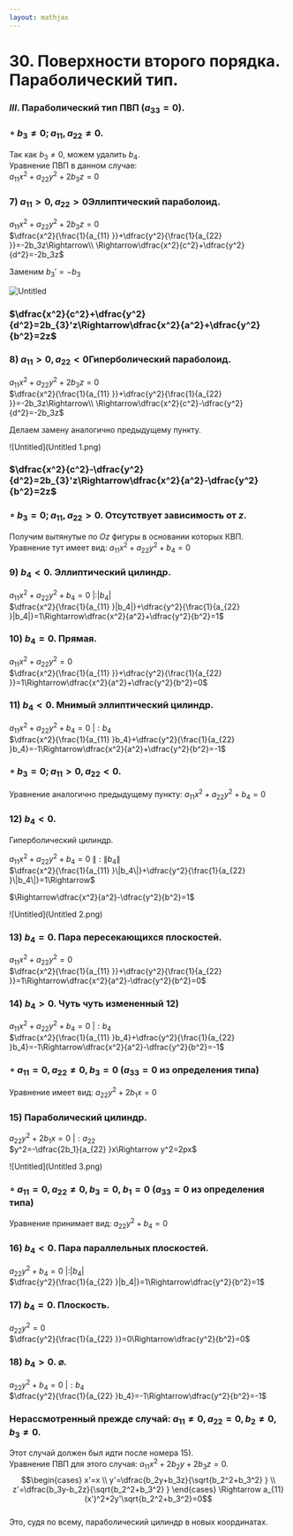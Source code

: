 ```yaml
---  
layout: mathjax  
---  
```

  
# 30. Поверхности второго порядка. Параболический тип.  
  
### $III.$ Параболический тип ПВП $(a_{33}=0)$.  
  
### $\circ~$$b_3\ne0;a_{11},a_{22}\ne0$.  
Так как $b_3\ne0$, можем удалить $b_4$.  
Уравнение ПВП в данном случае:  
$a_{11}x^2+a_{22}y^2+2b_3z=0$  
  
### $7)$ $a_{11}>0,a_{22}>0$Эллиптический параболоид.  
  
$a_{11}x^2+a_{22}y^2+2b_3z=0$  
$\dfrac{x^2}{\frac{1}{a_{11} }}+\dfrac{y^2}{\frac{1}{a_{22} }}=-2b_3z\Rightarrow\\  
\Rightarrow\dfrac{x^2}{c^2}+\dfrac{y^2}{d^2}=-2b_3z$  
  
Заменим $b_{3}'=-b_3$  
  
![Untitled](Untitled.png)  
  
### $\dfrac{x^2}{c^2}+\dfrac{y^2}{d^2}=2b_{3}'z\Rightarrow\dfrac{x^2}{a^2}+\dfrac{y^2}{b^2}=2z$  
  
### $8)$ $a_{11}>0,a_{22}<0$Гиперболический параболоид.  
  
$a_{11}x^2+a_{22}y^2+2b_3z=0$  
$\dfrac{x^2}{\frac{1}{a_{11} }}+\dfrac{y^2}{\frac{1}{a_{22} }}=-2b_3z\Rightarrow\\  
\Rightarrow\dfrac{x^2}{c^2}-\dfrac{y^2}{d^2}=-2b_3z$  
  
Делаем замену аналогично предыдущему пункту.  
  
![Untitled](Untitled 1.png)  
  
### $\dfrac{x^2}{c^2}-\dfrac{y^2}{d^2}=2b_{3}'z\Rightarrow\dfrac{x^2}{a^2}-\dfrac{y^2}{b^2}=2z$  
  
### $\circ$ $b_3=0;a_{11},a_{22}>0$. Отсутствует зависимость от $z$.  
Получим вытянутые по $Oz$ фигуры в основании которых КВП.  
Уравнение тут имеет вид: $a_{11}x^2+a_{22}y^2+b_4=0$  
  
### $9)$ $b_4<0$. Эллиптический цилиндр.  
$a_{11}x^2+a_{22}y^2+b_4=0~|:|b_4|$  
$\dfrac{x^2}{\frac{1}{a_{11} }|b_4|}+\dfrac{y^2}{\frac{1}{a_{22} }|b_4|}=1\Rightarrow\dfrac{x^2}{a^2}+\dfrac{y^2}{b^2}=1$  
  
### $10)$ $b_4=0.$ Прямая.  
$a_{11}x^2+a_{22}y^2=0$  
$\dfrac{x^2}{\frac{1}{a_{11} }}+\dfrac{y^2}{\frac{1}{a_{22} }}=1\Rightarrow\dfrac{x^2}{a^2}+\dfrac{y^2}{b^2}=0$  
  
### $11)$ $b_4<0.$ Мнимый эллиптический цилиндр.  
$a_{11}x^2+a_{22}y^2+b_4=0~|:b_4$  
$\dfrac{x^2}{\frac{1}{a_{11} }b_4}+\dfrac{y^2}{\frac{1}{a_{22} }b_4}=-1\Rightarrow\dfrac{x^2}{a^2}+\dfrac{y^2}{b^2}=-1$  
  
### $\circ$ $b_3=0;a_{11}>0,a_{22}<0$.  
Уравнение аналогично предыдущему пункту: $a_{11}x^2+a_{22}y^2+b_4=0$  
  
### $12)$ $b_4<0.$  
Гиперболический цилиндр.  
  
$a_{11}x^2+a_{22}y^2+b_4=0~\|:\|b_4\|$  
$\dfrac{x^2}{\frac{1}{a_{11} }\|b_4\|}+\dfrac{y^2}{\frac{1}{a_{22} }\|b_4\|}=1\Rightarrow$  
  
$\Rightarrow\dfrac{x^2}{a^2}-\dfrac{y^2}{b^2}=1$  
  
![Untitled](Untitled 2.png)  
  
### $13)$ $b_4=0.$ Пара пересекающихся плоскостей.  
$a_{11}x^2+a_{22}y^2=0$  
$\dfrac{x^2}{\frac{1}{a_{11} }}+\dfrac{y^2}{\frac{1}{a_{22} }}=1\Rightarrow\dfrac{x^2}{a^2}-\dfrac{y^2}{b^2}=0$  
  
### $14)$ $b_4>0.$ Чуть чуть измененный $12)$  
$a_{11}x^2+a_{22}y^2+b_4=0~|:b_4$  
$\dfrac{x^2}{\frac{1}{a_{11} }b_4}+\dfrac{y^2}{\frac{1}{a_{22} }b_4}=-1\Rightarrow\dfrac{x^2}{a^2}-\dfrac{y^2}{b^2}=-1$  
  
### $\circ~$$a_{11}=0,a_{22}\ne0,b_3=0$ ($a_{33}=0$ из определения типа)  
Уравнение имеет вид: $a_{22}y^2+2b_1x=0$  
  
### $15)$ Параболический цилиндр.  
$a_{22}y^2+2b_1x=0~|:a_{22}$  
$y^2=-\dfrac{2b_1}{a_{22} }x\Rightarrow y^2=2px$  
  
![Untitled](Untitled 3.png)  
  
### $\circ$ $a_{11}=0,a_{22}\ne0,b_3=0$, $b_1=0$ ($a_{33}=0$ из определения типа)  
Уравнение принимает вид: $a_{22}y^2+b_4=0$  
  
### $16)$ $b_4<0$. Пара параллельных плоскостей.  
$a_{22}y^2+b_4=0~|:|b_4|$  
$\dfrac{y^2}{\frac{1}{a_{22} }|b_4|}=1\Rightarrow\dfrac{y^2}{b^2}=1$  
  
### $17)$ $b_4=0$. Плоскость.  
$a_{22}y^2=0$  
$\dfrac{y^2}{\frac{1}{a_{22} }}=0\Rightarrow\dfrac{y^2}{b^2}=0$  
  
### $18)$ $b_4>0$. $\varnothing$.  
$a_{22}y^2+b_4=0~|:b_4$  
$\dfrac{y^2}{\frac{1}{a_{22} }b_4}=-1\Rightarrow\dfrac{y^2}{b^2}=-1$  
  
### Нерассмотренный прежде случай: $a_{11}\ne0, a_{22}=0, b_2\ne0, b_3\ne0$.  
Этот случай должен был идти после номера $15)$.  
Уравнение ПВП для этого случая: $a_{11}x^2+2b_2y+2b_3z=0$.  
$$\begin{cases}  
x'=x  
\\  
y'=\dfrac{b_2y+b_3z}{\sqrt{b_2^2+b_3^2} }  
\\  
z'=\dfrac{b_3y-b_2z}{\sqrt{b_2^2+b_3^2} }  
\end{cases} \Rightarrow 
a_{11}(x')^2+2y'\sqrt{b_2^2+b_3^2}=0$$  
Это, судя по всему, параболический цилиндр в новых координатах.  
